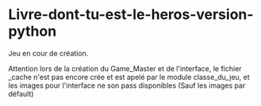 # Livre-dont-tu-est-le-heros-version-python

Jeu en cour de création.

Attention lors de la création du Game_Master et de l'interface, 
le fichier _cache n'est pas encore crée et est apelé par le module 
classe_du_jeu, et les images pour l'interface ne son pass disponibles
(Sauf les images par défault) 